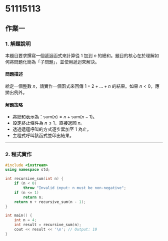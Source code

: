 # 51115113

## 作業一

### 1. 解題說明

本題目要求撰寫一個遞迴函式來計算從 $1$ 加到 $n$ 的總和。題目的核心在於理解如何將問題化簡為「子問題」，並使用遞迴來解決。

#### 問題描述

給定一個整數 $n$，請實作一個函式來回傳 $1 + 2 + \dots + n$ 的結果。如果 $n < 0$，應拋出例外。

#### 解題策略

- 將總和表示為：$\text{sum}(n) = n + \text{sum}(n-1)$。
- 設定終止條件為 $n \leq 1$，直接返回 $n$。
- 透過遞迴呼叫的方式逐步累加至 $1$ 為止。
- 主程式呼叫該函式並印出結果。

---

### 2. 程式實作

```cpp
#include <iostream>
using namespace std;

int recursive_sum(int n) {
    if (n < 0)
        throw "Invalid input: n must be non-negative";
    if (n <= 1)
        return n;
    return n + recursive_sum(n - 1);
}

int main() {
    int n = 4;
    int result = recursive_sum(n);
    cout << result << '\n'; // Output: 10
}
